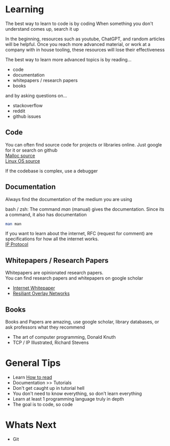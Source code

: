# Learning
The best way to learn to code is by coding
When something you don't understand comes up, search it up

In the beginning, resources such as youtube, ChatGPT, and random articles will be helpful. 
Once you reach more advanced material, or work at a company with in house tooling, these resources will lose their effectiveness

The best way to learn more advanced topics is by reading...
* code
* documentation
* whitepapers / research papers
* books

and by asking questions on...
* stackoverflow
* reddit
* github issues

## Code
You can often find source code for projects or libraries online. Just google for it or search on github  
[Malloc source](https://codebrowser.dev/glibc/glibc/malloc/malloc.c.html)  
[Linux OS source](https://github.com/torvalds/linux)

If the codebase is complex, use a debugger

## Documentation
Always find the documentation of the medium you are using  

bash / zsh: The command *man* (manual) gives the documentation. Since its a command, it also has documentation
```bash
man man
```

If you want to learn about the internet, RFC (request for comment) are specifications for how all the internet works.   
[IP Protocol](https://datatracker.ietf.org/doc/html/rfc791)

## Whitepapers / Research Papers
Whitepapers are opinionated research papers.  
You can find research papers and whitepapers on google scholar
* [Internet Whitepaper](https://web.stanford.edu/class/msande91si/www-spr04/readings/week1/InternetWhitepaper.htm)
* [Resiliant Overlay Networks](https://dl.acm.org/doi/abs/10.1145/502034.502048?casa_token=6IdQD6H1RKkAAAAA:N6-bkSvra14Fiq0WGZDyL5JBdtMD0rqyc9NMW3dSVjMLZJmuO-13JXdOLxppFsbJUtRchHM4SijB)

## Books 
Books and Papers are amazing, use google scholar, library databases, or ask professors what they recommend 
* The art of computer programming, Donald Knuth
* TCP / IP Illustrated, Richard Stevens

# General Tips
* Learn [How to read](https://youtu.be/nqYmmZKY4sA?si=WmU-UNg3AoG5vD2e)
* Documentation >> Tutorials
* Don't get caught up in tutorial hell
* You don't need to know everything, so don't learn everything
* Learn at least 1 programming language truly in depth
* The goal is to code, so code 

# Whats Next
* Git